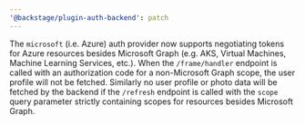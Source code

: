 ```yaml
---
'@backstage/plugin-auth-backend': patch
---
```


The `microsoft` (i.e. Azure) auth provider now supports negotiating tokens for
Azure resources besides Microsoft Graph (e.g. AKS, Virtual Machines, Machine
Learning Services, etc.). When the `/frame/handler` endpoint is called with an
authorization code for a non-Microsoft Graph scope, the user profile will not be
fetched. Similarly no user profile or photo data will be fetched by the backend
if the `/refresh` endpoint is called with the `scope` query parameter strictly
containing scopes for resources besides Microsoft Graph.
